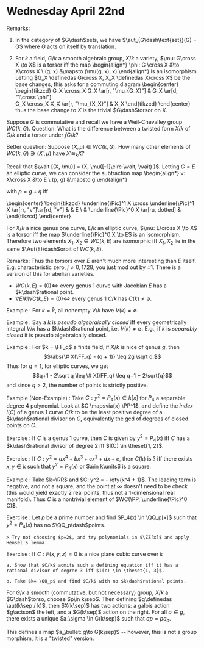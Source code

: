 # Wednesday April 22nd

Remarks:

1. In the category of $G\dash$sets, we have $\aut_{G\dash\text{set}}(G) = G$ where $G$ acts on itself by translation.

2. For $k$ a field, $G/k$ a smooth algebraic group, $X/k$ a variety, $\mu: G\cross X \to X$ is a torsor iff the map
  \begin{align*}
  \phi: G \cross X &\to X\cross X \\
  (g, x) &\mapsto (\mu(g, x), x)
  \end{align*}
    is an isomorphism.
  Letting $G_X \definedas G\cross X, X_X \definedas X\cross X$ be the base changes, this asks for a commuting diagram
  \begin{center}
  \begin{tikzcd}
  G_X \cross_X G_X \ar[r, "\mu_{G_X}"] 
  & G_X \ar[d, "1\cross \phi"] \
  G_X \cross_X X_X \ar[r, "\mu_{X_X}"] 
  & X_X
  \end{tikzcd}
  \end{center}
  thus the base change to $X$ is the trivial $G\dash$torsor on $X$.


Suppose $G$ is commutative and recall we have a Weil-Chevalley group $WC(k, G)$.
Question:
What is the difference between a twisted form $X/k$ of $G/k$ and a torsor under $fG/k$?

Better question:
Suppose $(X, \mu) \in WC(k, G)$.
How many other elements of $WC(k, G) \ni (X', \mu)$ have $X' \cong_k X$?

Recall that $\wait [(X, \mu)] = (X, \mu([-1]\circ \wait, \wait)  )$.
Letting $G = E$ an elliptic curve, we can consider the subtraction map
\begin{align*}
v: X\cross X &\to E \\
(p, g) &\mapsto g
\end{align*}

with $p= g+q$ iff

\begin{center}
\begin{tikzcd}
\underline{\Pic}^1 X \cross \underline{\Pic}^1 X  \ar[rr, "v"]\ar[rd, "v"]
& & E \\ 
&  \underline{\Pic}^0 X  \ar[ru, dotted] &
\end{tikzcd}
\end{center}

For $X/k$ a nice genus one curve, $E/k$ an elliptic curve, $\mu: E\cross X \to X$ is a torsor iff the map $\underline{\Pic}^0 X \to E$ is an isomorphism.
Therefore two elements $X_1, X_2 \in WC(k, E)$ are isomorphic iff $X_1, X_2$ lie in the same $\Aut(E)\dash$orbit of $WC(k, E)$.

Remarks:
Thus the torsors over $E$ aren't much more interesting than $E$ itself.
E.g. characteristic zero, $j\neq 0, 1728$, you just mod out by $\pm 1$.
There is a version of this for abelian varieties.

- $WC(k, E) = (0) \iff$ every genus 1 curve with Jacobian $E$ has a $k\dash$rational point.
- $\forall E/k WC(k, E) = (0) \iff$ every genus 1 $C/k$ has $C(k) \neq\emptyset$.

Example
: For $k = \bar k$, all nonempty $V/k$ have $V(k) \neq \emptyset$.

Example
:   Say a $k$ is *pseudo algebraically closed* iff every geometrically integral $V/k$ has a $k\dash$rational point, i.e. $V(k) \neq \emptyset$.
    E.g., if $k$ is *separably closed* it is pseudo algebraically closed.

Example
:   For $k = \FF_q$ a finite field, if $X/k$ is nice of genus $g$, then $$\abs{\# X(\FF_q) - (q + 1)} \leq 2g \sqrt q.$$
    Thus for $g=1$, for elliptic curves, we get $$q+1 - 2\sqrt q \leq \# X(\FF_q) \leq q+1 + 2\sqrt{q}$$ and since $q>2$, the number of points is strictly positive.

Example (Non-Example)
:   Take $C: y^2 = P_4(x) \in k[x]$ for $P_4$ a separable degree 4 polynomial.
    Look at $C \mapsvia{x} \PP^1$, and define the *index* $I(C)$ of a genus 1 curve $C/k$ to be the least positive degree of a $k\dash$rational divisor on $C$, equivalently the gcd of degrees of closed points on $C$.

Exercise
: If $C$ is a genus 1 curve, then $C$ is given by $y^2 = P_4(x)$ iff $C$ has a $k\dash$rational divisor of degree 2 iff $I(C) \in \theset{1, 2}$.

Exercise
: If $C: y^2 = ax^4 + bx^3 + cx^2 + dx + e$, then $C(k)$ is ? iff there exists $x, y\in k$ such that $y^2 = P_4(x)$ or $a\in k\units$ is a square.

Example
:   Take $k=\RR$ and $C: y^2 = - \qty{x^4 + 1}$.
    The leading term is negative, and not a square, and the point at $\infty$ doesn't need to be check (this would yield exactly 2 real points, thus not a 1-dimensional real manifold).
    Thus $C$ is a nontrivial element of $WC(\PP, \underline{\Pic}^0 C)$.

Exercise
:   Let $p$ be a prime number and find $P_4(x) \in \QQ_p[x]$ such that $y^2 = P_4(x)$ has no $\QQ_p\dash$points.

    > Try not choosing $p=2$, and try polynomials in $\ZZ[x]$ and apply Hensel's lemma.

Exercise
:   If $C: F(x, y,z) = 0$ is a nice plane cubic curve over $k$
    
    a. Show that $C/k$ admits such a defining equation iff it has a rational divisor of degree 3 iff $I(c) \in \theset{1, 3}$.

    b. Take $k= \QQ_p$ and find $C/k$ with no $k\dash$rational points.

For $G/k$ a smooth (commutative, but not necessary) group, $X/k$ a $G\dash$torso, choose $p\in k\sep$.
Then defining $g\definedas \aut(k\sep / k)$, then $X(k\sep)$ has two actions: a galois action $g\actson$ the left, and a $G(k\sep)$ action on the right.
For all $\sigma \in g$, there exists a unique $a_\sigma \in G(k\sep)$ such that $\sigma p = p a_{\sigma}$.

This defines a map $a_\bullet: g\to G(k\sep)$ -- however, this is not a group morphism, it is a "twisted" version.


